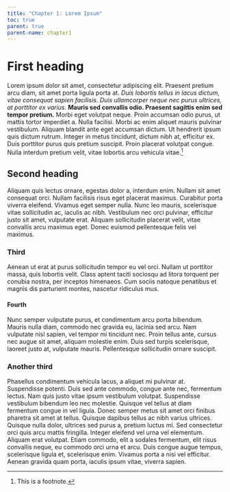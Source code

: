 ```yaml
---
title: "Chapter 1: Lorem Ipsum"
toc: true
parent: true
parent-name: chapter1
---
```


# First heading

Lorem ipsum dolor sit amet, consectetur adipiscing elit. Praesent pretium arcu diam, sit amet porta ligula porta at. *Duis lobortis tellus in lacus dictum, vitae consequat sapien facilisis. Duis ullamcorper neque nec purus ultrices, at porttitor ex varius.* **Mauris sed convallis odio. Praesent sagittis enim sed tempor pretium.** Morbi eget volutpat neque. Proin accumsan odio purus, ut mattis tortor imperdiet a. Nulla facilisi. Morbi ac enim aliquet mauris pulvinar vestibulum. Aliquam blandit ante eget accumsan dictum. Ut hendrerit ipsum quis dictum rutrum. Integer in metus tincidunt, dictum nibh at, efficitur ex. Duis porttitor purus quis pretium suscipit. Proin placerat volutpat congue. Nulla interdum pretium velit, vitae lobortis arcu vehicula vitae.[^note-02-1]

[^note-02-1]: This is a footnote.

## Second heading

Aliquam quis lectus ornare, egestas dolor a, interdum enim. Nullam sit amet consequat orci. Nullam facilisis risus eget placerat maximus. Curabitur porta viverra eleifend. Vivamus eget semper nulla. Nunc leo mauris, scelerisque vitae sollicitudin ac, iaculis ac nibh. Vestibulum nec orci pulvinar, efficitur justo sit amet, vulputate erat. Aliquam sollicitudin placerat velit, vitae convallis arcu maximus eget. Donec euismod pellentesque felis vel maximus.

### Third

Aenean ut erat at purus sollicitudin tempor eu vel orci. Nullam ut porttitor massa, quis lobortis velit. Class aptent taciti sociosqu ad litora torquent per conubia nostra, per inceptos himenaeos. Cum sociis natoque penatibus et magnis dis parturient montes, nascetur ridiculus mus. 

#### Fourth

Nunc semper vulputate purus, et condimentum arcu porta bibendum. Mauris nulla diam, commodo nec gravida eu, lacinia sed arcu. Nam vulputate nisl sapien, vel tempor mi tincidunt nec. Proin tellus ante, cursus nec augue sit amet, aliquam molestie enim. Duis sed turpis scelerisque, laoreet justo at, vulputate mauris. Pellentesque sollicitudin ornare suscipit.

### Another third

Phasellus condimentum vehicula lacus, a aliquet mi pulvinar at. Suspendisse potenti. Duis sed ante commodo, congue ante nec, fermentum lectus. Nam quis justo vitae ipsum vestibulum volutpat. Suspendisse vestibulum bibendum leo nec molestie. Quisque vel tellus at diam fermentum congue in vel ligula. Donec semper metus sit amet orci finibus pharetra sit amet at tellus. Quisque dapibus tellus ac nibh varius ultrices. Quisque nulla dolor, ultrices sed purus a, pretium luctus mi. Sed consectetur orci quis arcu mattis fringilla. Integer eleifend vel urna vel elementum. Aliquam erat volutpat. Etiam commodo, elit a sodales fermentum, elit risus convallis neque, eu commodo orci urna et arcu. Duis congue augue tempus, scelerisque ligula et, scelerisque enim. Vivamus porta a nisi vel efficitur. Aenean gravida quam porta, iaculis ipsum vitae, viverra sapien.
